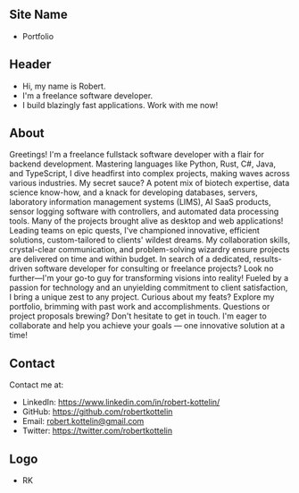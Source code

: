 ## Site Name
- Portfolio

## Header
- Hi, my name is Robert. 
- I'm a freelance software developer.
- I build blazingly fast applications. Work with me now!

## About
Greetings! I'm a freelance fullstack software developer with a flair for backend development. Mastering languages like Python, Rust, C#, Java, and TypeScript, I dive headfirst into complex projects, making waves across various industries. My secret sauce? A potent mix of biotech expertise, data science know-how, and a knack for developing databases, servers, laboratory information management systems (LIMS), AI SaaS products, sensor logging software with controllers, and automated data processing tools. Many of the projects brought alive as desktop and web applications! Leading teams on epic quests, I've championed innovative, efficient solutions, custom-tailored to clients' wildest dreams. My collaboration skills, crystal-clear communication, and problem-solving wizardry ensure projects are delivered on time and within budget. In search of a dedicated, results-driven software developer for consulting or freelance projects? Look no further—I'm your go-to guy for transforming visions into reality! Fueled by a passion for technology and an unyielding commitment to client satisfaction, I bring a unique zest to any project. Curious about my feats? Explore my portfolio, brimming with past work and accomplishments. Questions or project proposals brewing? Don't hesitate to get in touch. I'm eager to collaborate and help you achieve your goals — one innovative solution at a time!

## Contact
Contact me at:
- LinkedIn: https://www.linkedin.com/in/robert-kottelin/
- GitHub: https://github.com/robertkottelin
- Email: robert.kottelin@gmail.com
- Twitter: https://twitter.com/robertkottelin

## Logo
- RK

